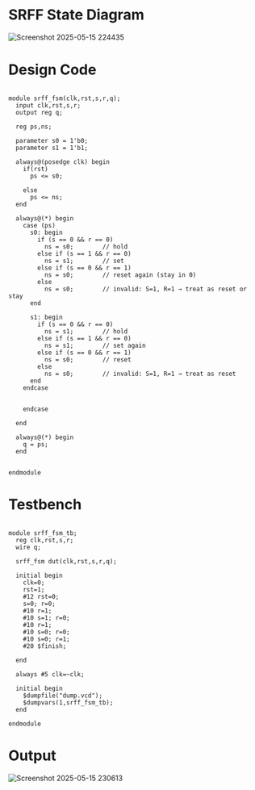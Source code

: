 # SRFF State Diagram
![Screenshot 2025-05-15 224435](https://github.com/user-attachments/assets/fafc5c8e-dfb2-40e0-bff1-55fc9b988289)

# Design Code
```

module srff_fsm(clk,rst,s,r,q);
  input clk,rst,s,r;
  output reg q;
  
  reg ps,ns;
  
  parameter s0 = 1'b0;
  parameter s1 = 1'b1;
  
  always@(posedge clk) begin
    if(rst)
      ps <= s0;
    
    else
      ps <= ns;
  end
  
  always@(*) begin
    case (ps)
      s0: begin
        if (s == 0 && r == 0)
          ns = s0;        // hold
        else if (s == 1 && r == 0)
          ns = s1;        // set
        else if (s == 0 && r == 1)
          ns = s0;        // reset again (stay in 0)
        else
          ns = s0;        // invalid: S=1, R=1 → treat as reset or stay
      end

      s1: begin
        if (s == 0 && r == 0)
          ns = s1;        // hold
        else if (s == 1 && r == 0)
          ns = s1;        // set again
        else if (s == 0 && r == 1)
          ns = s0;        // reset
        else
          ns = s0;        // invalid: S=1, R=1 → treat as reset
      end
    endcase
      
      
    endcase
    
  end
  
  always@(*) begin
    q = ps;
  end
  
  
endmodule
```

# Testbench
```

module srff_fsm_tb;
  reg clk,rst,s,r;
  wire q;
  
  srff_fsm dut(clk,rst,s,r,q);
  
  initial begin
    clk=0;
    rst=1;
    #12 rst=0;
    s=0; r=0;
    #10 r=1;
    #10 s=1; r=0;
    #10 r=1;
    #10 s=0; r=0;
    #10 s=0; r=1;
    #20 $finish;
    
  end
  
  always #5 clk=~clk;
  
  initial begin
    $dumpfile("dump.vcd");
    $dumpvars(1,srff_fsm_tb);
  end
  
endmodule
```

# Output
![Screenshot 2025-05-15 230613](https://github.com/user-attachments/assets/1918254c-de0a-46ad-a209-42509b0a428c)

